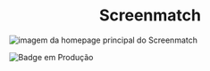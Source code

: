 <h1 align="center"> Screenmatch </h1>

![imagem da homepage principal do Screenmatch](https://github.com/user-attachments/assets/86b2252a-5476-4f49-9fd1-c021995fb28f)

![Badge em Produção](http://img.shields.io/static/v1?label=STATUS&message=ONLINE&color=GREEN&style=for-the-badge)
